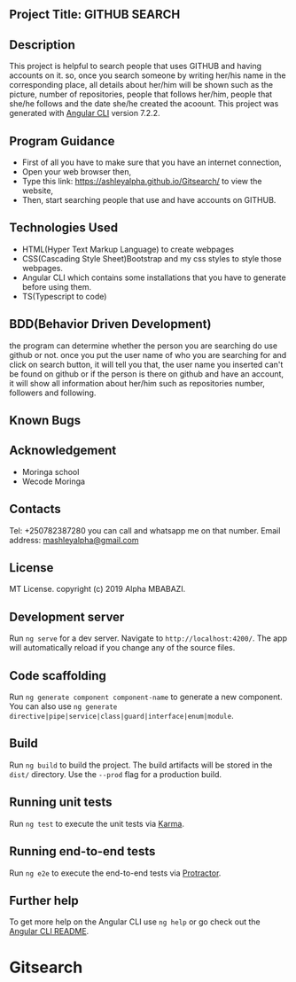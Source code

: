 ## Project Title: GITHUB SEARCH

## Description

This project is helpful to search people that uses GITHUB and having accounts on it. so, once you search someone by writing her/his name in the corresponding place, all details about her/him will be shown such as the picture, number of repositories, people that follows her/him, people that she/he follows and the date she/he created the acoount.
This project was generated with [Angular CLI](https://github.com/angular/angular-cli) version 7.2.2.

## Program Guidance

* First of all you have to make sure that you have an internet connection,
* Open your web browser then,
* Type this link: https://ashleyalpha.github.io/Gitsearch/ to view the website,
* Then, start searching people that use and have accounts on GITHUB.

 ## Technologies Used

* HTML(Hyper Text Markup Language) to create webpages
* CSS(Cascading Style Sheet)Bootstrap and my css styles to style those webpages.
* Angular CLI which contains some installations that you have to generate before using them.
* TS(Typescript to code)

## BDD(Behavior Driven Development)

the program can determine whether the person you are searching do use github or not. once you put the user name of who you are searching for and click on search button, it will tell you that, the user name you inserted can't be found on github or if the person is there on github and have an account, it will show all information about her/him such as repositories number, followers and following.

## Known Bugs



## Acknowledgement

* Moringa school
* Wecode Moringa

## Contacts

Tel: +250782387280 you can call and whatsapp me on that number. Email address: mashleyalpha@gmail.com

## License

MT License. copyright (c) 2019 Alpha MBABAZI.

## Development server

Run `ng serve` for a dev server. Navigate to `http://localhost:4200/`. The app will automatically reload if you change any of the source files.

## Code scaffolding

Run `ng generate component component-name` to generate a new component. You can also use `ng generate directive|pipe|service|class|guard|interface|enum|module`.

## Build

Run `ng build` to build the project. The build artifacts will be stored in the `dist/` directory. Use the `--prod` flag for a production build.

## Running unit tests

Run `ng test` to execute the unit tests via [Karma](https://karma-runner.github.io).

## Running end-to-end tests

Run `ng e2e` to execute the end-to-end tests via [Protractor](http://www.protractortest.org/).

## Further help

To get more help on the Angular CLI use `ng help` or go check out the [Angular CLI README](https://github.com/angular/angular-cli/blob/master/README.md).
# Gitsearch
